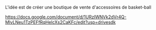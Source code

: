 L'idée est de créer une boutique de vente d'accessoires de basket-ball

https://docs.google.com/document/d/1URzIWNVk2dVr4Q-MlvLNeu1TzPEFfRqHelcXs2CaKFc/edit?usp=drivesdk
